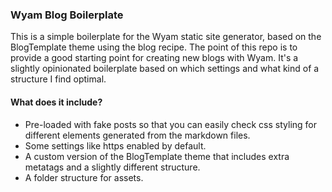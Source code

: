 ### Wyam Blog Boilerplate
This is a simple boilerplate for the Wyam static site generator, based on the BlogTemplate theme using the blog recipe. The point of this repo is to provide a good starting point for creating new blogs with Wyam. It's a slightly opinionated boilerplate based on which settings and what kind of a structure I find optimal.

#### What does it include?
* Pre-loaded with fake posts so that you can easily check css styling for different elements generated from the markdown files.
* Some settings like https enabled by default.
* A custom version of the BlogTemplate theme that includes extra metatags and a slightly different structure.
* A folder structure for assets.
